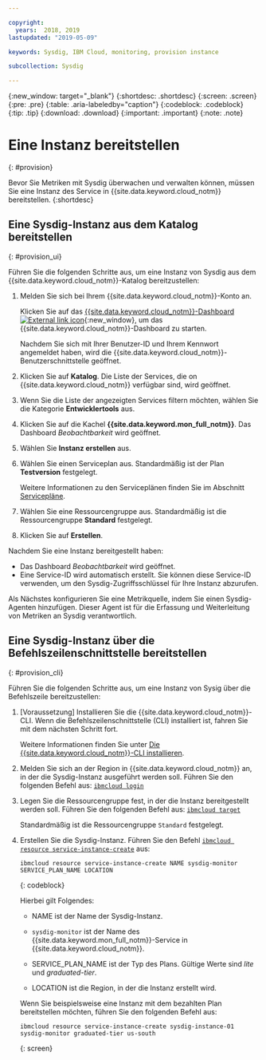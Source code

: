 ```yaml
---

copyright:
  years:  2018, 2019
lastupdated: "2019-05-09"

keywords: Sysdig, IBM Cloud, monitoring, provision instance

subcollection: Sysdig

---
```


{:new_window: target="_blank"}
{:shortdesc: .shortdesc}
{:screen: .screen}
{:pre: .pre}
{:table: .aria-labeledby="caption"}
{:codeblock: .codeblock}
{:tip: .tip}
{:download: .download}
{:important: .important}
{:note: .note}

# Eine Instanz bereitstellen
{: #provision}

Bevor Sie Metriken mit Sysdig überwachen und verwalten können, müssen Sie eine Instanz des Service in {{site.data.keyword.cloud_notm}} bereitstellen.
{:shortdesc}


## Eine Sysdig-Instanz aus dem Katalog bereitstellen
{: #provision_ui}

Führen Sie die folgenden Schritte aus, um eine Instanz von Sysdig aus dem {{site.data.keyword.cloud_notm}}-Katalog bereitzustellen:

1. Melden Sie sich bei Ihrem {{site.data.keyword.cloud_notm}}-Konto an.

    Klicken Sie auf das [{{site.data.keyword.cloud_notm}}-Dashboard ![External link icon](../../icons/launch-glyph.svg "External link icon")](https://cloud.ibm.com/login){:new_window}, um das {{site.data.keyword.cloud_notm}}-Dashboard zu starten.

	Nachdem Sie sich mit Ihrer Benutzer-ID und Ihrem Kennwort angemeldet haben, wird die {{site.data.keyword.cloud_notm}}-Benutzerschnittstelle geöffnet.

2. Klicken Sie auf **Katalog**. Die Liste der Services, die on {{site.data.keyword.cloud_notm}} verfügbar sind, wird geöffnet.

3. Wenn Sie die Liste der angezeigten Services filtern möchten, wählen Sie die Kategorie **Entwicklertools** aus.

4. Klicken Sie auf die Kachel **{{site.data.keyword.mon_full_notm}}**. Das Dashboard *Beobachtbarkeit* wird geöffnet.

5. Wählen Sie **Instanz erstellen** aus. 

6. Wählen Sie einen Serviceplan aus. Standardmäßig ist der Plan **Testversion** festgelegt.

    Weitere Informationen zu den Serviceplänen finden Sie im Abschnitt [Servicepläne](/docs/services/Monitoring-with-Sysdig?topic=Sysdig-pricing_plans#pricing_plans).

7. Wählen Sie eine Ressourcengruppe aus. Standardmäßig ist die Ressourcengruppe **Standard** festgelegt.

8. Klicken Sie auf **Erstellen**.

Nachdem Sie eine Instanz bereitgestellt haben: 

* Das Dashboard *Beobachtbarkeit* wird geöffnet. 
* Eine Service-ID wird automatisch erstellt. Sie können diese Service-ID verwenden, um den Sysdig-Zugriffsschlüssel für Ihre Instanz abzurufen.

Als Nächstes konfigurieren Sie eine Metrikquelle, indem Sie einen Sysdig-Agenten hinzufügen. Dieser Agent ist für die Erfassung und Weiterleitung von Metriken an Sysdig verantwortlich. 



## Eine Sysdig-Instanz über die Befehlszeilenschnittstelle bereitstellen
{: #provision_cli}

Führen Sie die folgenden Schritte aus, um eine Instanz von Sysig über die Befehlszeile bereitzustellen:

1. [Voraussetzung] Installieren Sie die {{site.data.keyword.cloud_notm}}-CLI. Wenn die Befehlszeilenschnittstelle (CLI) installiert ist, fahren Sie mit dem nächsten Schritt fort.

   Weitere Informationen finden Sie unter [Die {{site.data.keyword.cloud_notm}}-CLI installieren](/docs/cli?topic=cloud-cli-ibmcloud-cli#ibmcloud-cli).

2. Melden Sie sich an der Region in {{site.data.keyword.cloud_notm}} an, in der die Sysdig-Instanz ausgeführt werden soll. Führen Sie den folgenden Befehl aus: [`ibmcloud login`](/docs/cli/reference/ibmcloud/bx_cli.html#ibmcloud_login)

3. Legen Sie die Ressourcengruppe fest, in der die Instanz bereitgestellt werden soll. Führen Sie den folgenden Befehl aus: [`ibmcloud target`](/docs/cli/reference/ibmcloud/bx_cli.html#ibmcloud_target)

    Standardmäßig ist die Ressourcengruppe `Standard` festgelegt.

4. Erstellen Sie die Sysdig-Instanz. Führen Sie den Befehl [`ibmcloud resource service-instance-create`](/docs/cli/reference/ibmcloud/cli_resource_group.html#ibmcloud_resource_service_instance_create) aus:

    ```
    ibmcloud resource service-instance-create NAME sysdig-monitor SERVICE_PLAN_NAME LOCATION
    ```
    {: codeblock}

    Hierbei gilt Folgendes:

    * NAME ist der Name der Sysdig-Instanz.
    
    * `sysdig-monitor` ist der Name des {{site.data.keyword.mon_full_notm}}-Service in {{site.data.keyword.cloud_notm}}.
    
    * SERVICE_PLAN_NAME ist der Typ des Plans. Gültige Werte sind *lite* und *graduated-tier*. 
    
    * LOCATION ist die Region, in der die Instanz erstellt wird.

    Wenn Sie beispielsweise eine Instanz mit dem bezahlten Plan bereitstellen möchten, führen Sie den folgenden Befehl aus:

    ```
    ibmcloud resource service-instance-create sysdig-instance-01 sysdig-monitor graduated-tier us-south
    ```
    {: screen}


